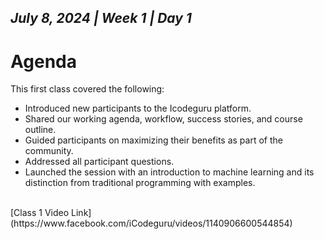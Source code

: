 *July 8, 2024 | Week 1 | Day 1*
---
# Agenda

This first class covered the following:

-  Introduced new participants to the Icodeguru platform.
-  Shared our working agenda, workflow, success stories, and course outline.
-  Guided participants on maximizing their benefits as part of the community.
-  Addressed all participant questions.
-  Launched the session with an introduction to machine learning and its distinction from traditional programming with examples.
<br />
[Class 1 Video Link](https://www.facebook.com/iCodeguru/videos/1140906600544854)
